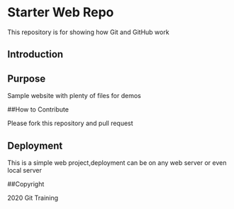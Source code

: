 # Starter Web Repo

This repository is for showing how Git and GitHub work

## Introduction

## Purpose

Sample website with plenty of files for demos

##How to Contribute

Please fork this repository and pull request

## Deployment

This is a simple web project,deployment can be on any web server or even local server

##Copyright

2020 Git Training
